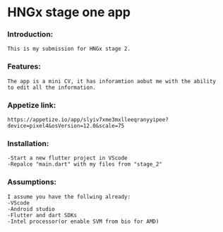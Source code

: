 # HNGx stage one app

### Introduction:
	This is my submission for HNGx stage 2.

### Features:
	The app is a mini CV, it has inforamtion aobut me with the ability
	to edit all the information.

### Appetize link:

	https://appetize.io/app/slyiv7xme3mxlleeqranyyipee?device=pixel4&osVersion=12.0&scale=75

### Installation:

	-Start a new flutter project in VScode
	-Repalce "main.dart" with my files from "stage_2"

### Assumptions:

	I assume you have the follwing already:
	-VScode
	-Android studio
	-Flutter and dart SDKs
	-Intel processor(or enable SVM from bio for AMD)
